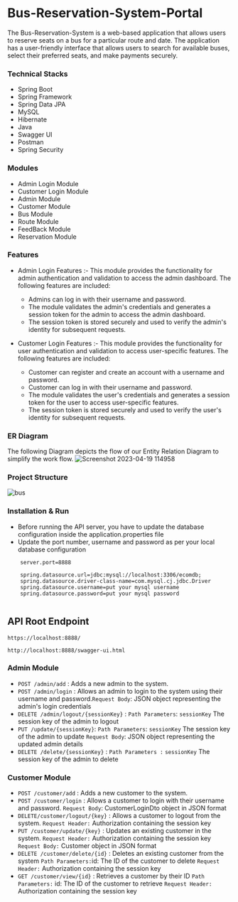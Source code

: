 # Bus-Reservation-System-Portal

The Bus-Reservation-System is a web-based application that allows users to reserve seats on a bus for a particular route and date. The application has a user-friendly interface that allows users to search for available buses, select their preferred seats, and make payments securely.







### Technical Stacks

- Spring Boot 
- Spring Framework
- Spring Data JPA 
- MySQL 
- Hibernate
- Java
- Swagger UI
- Postman
- Spring Security



### Modules

-  Admin Login Module
-  Customer Login Module
-  Admin Module
-  Customer Module
-  Bus Module
-  Route Module
-  FeedBack Module
-  Reservation Module



### Features

* Admin Login Features :-
    This module provides the functionality for admin authentication and validation to access the admin dashboard. The following features are included:
    
    * Admins can log in with their username and password.
    * The module validates the admin's credentials and generates a session token for the admin to access the admin dashboard.
    * The session token is stored securely and used to verify the admin's identity for subsequent requests.
* Customer Login Features :-
  This module provides the functionality for user authentication and validation to access user-specific features. The following features are included:

  * Customer can register and create an account with a username and password.
  * Customer can log in with their username and password.
  * The module validates the user's credentials and generates a session token for the user to access user-specific features.
  * The session token is stored securely and used to verify the user's identity for subsequent requests. 



### ER Diagram
The following Diagram depicts the flow of our Entity Relation Diagram to simplify the work flow.
![Screenshot 2023-04-19 114958](https://user-images.githubusercontent.com/87421981/232984037-84ca017d-6fca-481a-b859-fc2182a4a532.png)

### Project Structure
![bus](https://user-images.githubusercontent.com/87421981/233263149-c348e6b0-0e3f-4a54-8392-68cb734cc47e.png)





### Installation & Run
- Before running the API server, you have to update the database configuration inside the application.properties file
- Update the port number, username and password as per your local database configuration
````
    server.port=8888

    spring.datasource.url=jdbc:mysql://localhost:3306/ecomdb;
    spring.datasource.driver-class-name=com.mysql.cj.jdbc.Driver
    spring.datasource.username=put your mysql username
    spring.datasource.password=put your mysql password
    
````
## API Root Endpoint

`https://localhost:8888/`

`http://localhost:8888/swagger-ui.html`



### Admin Module

* `POST /admin/add` : Adds a new admin to the system.
* `POST /admin/login` : Allows an admin to login to the system using their username and password.`Request Body`: JSON object representing the admin's login credentials
* `DELETE /admin/logout/{sessionKey}` : `Path Parameters`: `sessionKey` The session key of the admin to logout
* `PUT /update/{sessionKey}`: `Path Parameters`: `sessionKey` The session key of the admin to update
`Request Body`: JSON object representing the updated admin details
* `DELETE /delete/{sessionKey}` : `Path Parameters :` `sessionKey` The session key of the admin to delete


### Customer Module


* `POST /customer/add` : Adds a new customer to the system.
* `POST /customer/login` : Allows a customer to login with their username and password. `Request Body`: CustomerLoginDto object in JSON format
* `DELETE/customer/logout/{key}` : Allows a customer to logout from the system. `Request Header:` Authorization containing the session key
* `PUT /customer/update/{key}` : Updates an existing customer in the system.
`Request Header:` Authorization containing the session key
`Request Body:` Customer object in JSON format
* `DELETE /customer/delete/{id}` : Deletes an existing customer from the system
`Path Parameters:`id: The ID of the customer to delete
`Request Header:` Authorization containing the session key
* `GET /customer/view/{id}` : Retrieves a customer by their ID `Path Parameters:` id: The ID of the customer to retrieve
`Request Header:` Authorization containing the session key









